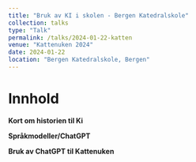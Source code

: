 ```yaml
---
title: "Bruk av KI i skolen - Bergen Katedralskole"
collection: talks
type: "Talk"
permalink: /talks/2024-01-22-katten
venue: "Kattenuken 2024"
date: 2024-01-22
location: "Bergen Katedralskole, Bergen"
---
```


# Innhold

**Kort om historien til Ki**

**Språkmodeller/ChatGPT**

**Bruk av ChatGPT til Kattenuken**

